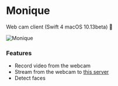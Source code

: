 # Monique

Web cam client (Swift 4 macOS 10.13beta) 🎀

![Monique](https://github.com/shavit/Monique/blob/master/doc/preview.png?raw=true)

### Features
* Record video from the webcam
* Stream from the webcam to [this server](https://github.com/shavit/Diana)
* Detect faces
